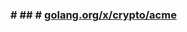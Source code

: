 ### # ## # [golang.org/x/crypto/acme](golang.org/x/crypto/acme)<!-- STOP.  PRESS THE BACK BUTTON.  DO NOT EDIT.  DO NOT CLICK "SAVE PAGE". -->
<!-- If you have a question, see https://go.dev/wiki/Questions -->
<!-- This is a wiki. We trust you to be a good person. -->
